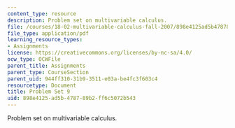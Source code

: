```yaml
---
content_type: resource
description: Problem set on multivariable calculus.
file: /courses/18-02-multivariable-calculus-fall-2007/898e4125ad5b478789b2ff6c5072b543_ps9.pdf
file_type: application/pdf
learning_resource_types:
- Assignments
license: https://creativecommons.org/licenses/by-nc-sa/4.0/
ocw_type: OCWFile
parent_title: Assignments
parent_type: CourseSection
parent_uid: 944ff310-31b9-3511-e03a-be4fc3f603c4
resourcetype: Document
title: Problem Set 9
uid: 898e4125-ad5b-4787-89b2-ff6c5072b543
---
```

Problem set on multivariable calculus.